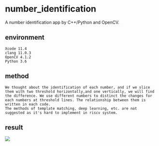 # number_identification
A number identification app by C++/Python and OpenCV.
## environment
    Xcode 11.4
    clang 11.0.3
    OpenCV 4.1.2
    Python 3.6
## method
    We thought about the identification of each number, and if we slice them with two threshold horizontally,and one vertically, we will find the difference. We use different numbers to distinct the changes for each numbers at threshold lines. The relationship between them is written in each code.
    The methods of template matching, deep learning, etc. are not suggested as it's hard to implement in riscv system.
## result
![](https://github.com/Loow-Teech/number_identification/blob/master/results.png)

